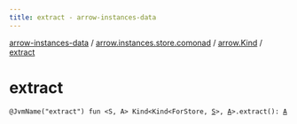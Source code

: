 ```yaml
---
title: extract - arrow-instances-data
---
```


[arrow-instances-data](../../index.html) / [arrow.instances.store.comonad](../index.html) / [arrow.Kind](index.html) / [extract](./extract.html)

# extract

`@JvmName("extract") fun <S, A> Kind<Kind<ForStore, `[`S`](extract.html#S)`>, `[`A`](extract.html#A)`>.extract(): `[`A`](extract.html#A)